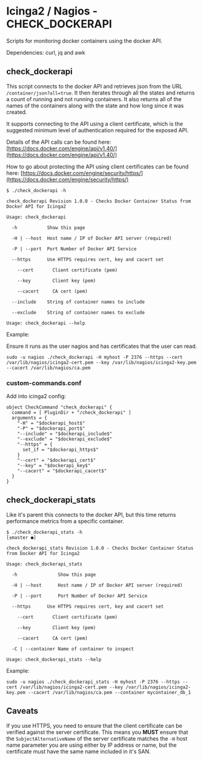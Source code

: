 # Icinga2 / Nagios - CHECK_DOCKERAPI

Scripts for monitoring docker containers using the docker API.

Dependencies: curl, jq and awk

## check_dockerapi

This script connects to the docker API and retrieves json from the URL `/container/json?all=true`. It then iterates through all the states and returns a count of running and not running containers. It also returns all of the names of the containers along with the state and how long since it was created.

It supports connecting to the API using a client certificate, which is the suggested minimum level of authentication required  for the exposed API.

Details of the API calls can be found here: [https://docs.docker.com/engine/api/v1.40/](https://docs.docker.com/engine/api/v1.40/)

How to go about protecting the API using client certificates can be found here: [https://docs.docker.com/engine/security/https/](https://docs.docker.com/engine/security/https/)

```shell
$ ./check_dockerapi -h

check_dockerapi Revision 1.0.0 - Checks Docker Container Status from Docker API for Icinga2

Usage: check_dockerapi

  -h           Show this page

  -H | --host  Host name / IP of Docker API server (required)

  -P | --port  Port Number of Docker API Service

  --https      Use HTTPS requires cert, key and cacert set

    --cert       Client certificate (pem)

    --key        Client key (pem)

    --cacert     CA cert (pem)

  --include    String of container names to include

  --exclude    String of container names to exclude

Usage: check_dockerapi --help
```

Example:

Ensure it runs as the user nagios and has certificates that the user can read.

```shell
sudo -u nagios ./check_dockerapi -H myhost -P 2376 --https --cert /var/lib/nagios/icinga2-cert.pem --key /var/lib/nagios/icinga2-key.pem --cacert /var/lib/nagios/ca.pem
```

### custom-commands.conf

Add into icinga2 config:

```text
object CheckCommand "check_dockerapi" {
  command = [ PluginDir + "/check_dockerapi" ]
  arguments = {
    "-H" = "$dockerapi_host$"
    "-P" = "$dockerapi_port$"
    "--include" = "$dockerapi_include$"
    "--exclude" = "$dockerapi_exclude$"
    "--https" = {
      set_if = "$dockerapi_https$"
    }
    "--cert" = "$dockerapi_cert$"
    "--key" = "$dockerapi_key$"
    "--cacert" = "$dockerapi_cacert$"
  }
}
```

## check_dockerapi_stats

Like it's parent this connects to the docker API, but this time returns performance metrics from a specific container.

```shell
$ ./check_dockerapi_stats -h                                                                                                                                                               [±master ●]

check_dockerapi_stats Revision 1.0.0 - Checks Docker Container Status from Docker API for Icinga2

Usage: check_dockerapi_stats

  -h               Show this page

  -H | --host      Host name / IP of Docker API server (required)

  -P | --port      Port Number of Docker API Service

  --https      Use HTTPS requires cert, key and cacert set

    --cert       Client certificate (pem)

    --key        Client key (pem)

    --cacert     CA cert (pem)

  -C | --container Name of container to inspect

Usage: check_dockerapi_stats --help
```

Example:

```shell
sudo -u nagios ./check_dockerapi_stats -H myhost -P 2376 --https --cert /var/lib/nagios/icinga2-cert.pem --key /var/lib/nagios/icinga2-key.pem --cacert /var/lib/nagios/ca.pem --container mycontainer_db_1
```

## Caveats

If you use HTTPS, you need to ensure that the client certificate can be verified against the server certificate. This means you __MUST__ ensure that the `SubjectAlternativeName` of the server certificate matches the `-H` host name parameter you are using either by IP address or name, but the certificate must have the same name included in it's SAN.
